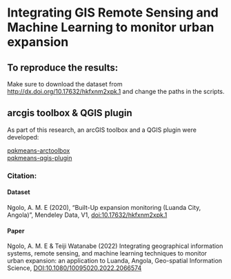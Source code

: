 # Integrating GIS Remote Sensing and Machine Learning to monitor urban expansion

## To reproduce the results: 

Make sure to download the dataset from http://dx.doi.org/10.17632/hkfxnm2xpk.1 and change the paths in the scripts.

## arcgis toolbox & QGIS plugin

As part of this research, an arcGIS toolbox and a QGIS plugin were developed:

[pqkmeans-arctoolbox](https://github.com/arngolo/pqkmeans-arctoolbox)  
[pqkmeans-qgis-plugin](https://github.com/arngolo/pqkmeans-qgis-plugin)  

### Citation: 

#### Dataset
Ngolo, A. M. E (2020), “Built-Up expansion monitoring (Luanda City, Angola)”, Mendeley Data, V1, [doi:10.17632/hkfxnm2xpk.1](http://dx.doi.org/10.17632/hkfxnm2xpk.1)

#### Paper
Ngolo, A. M. E & Teiji Watanabe (2022) Integrating geographical information systems, remote sensing, and machine learning techniques to monitor urban expansion: an application to Luanda, Angola, Geo-spatial Information Science, [DOI:10.1080/10095020.2022.2066574](https://doi.org/10.1080/10095020.2022.2066574)
